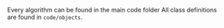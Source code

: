 Every algorithm can be found in the main code folder
All class definitions are found in `code/objects`.